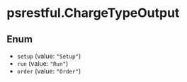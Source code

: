 # psrestful.ChargeTypeOutput

## Enum

* `setup` (value: `"Setup"`)
* `run` (value: `"Run"`)
* `order` (value: `"Order"`)
